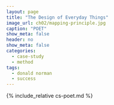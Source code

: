 ```yaml
---
layout: page
title: "The Design of Everyday Things"
image_url: ch02/mapping-principle.jpg
caption: "POET"
show_meta: false
header: no
show_meta: false
categories:
  - case-study
  - method
tags:
  - donald norman
  - success
---
```


{% include_relative cs-poet.md %}
